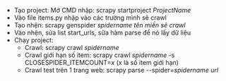 - Tạo project: Mở CMD nhập: scrapy startproject <i>ProjectName</i>
- Vào file items.py nhập vào các trường mình sẽ crawl
- Tạo nhện: scrapy genspider <i>spidername</i> <i>tên miền sẽ crawl</i>
- Vào nhện, sửa list start_urls, sửa hàm parse để nó lấy dữ liệu
- Chạy project:
	+ Crawl: scrapy crawl <i>spidername</i> 
	+ Crawl giới hạn số item: scrapy crawl <i>spidername</i> -s CLOSESPIDER_ITEMCOUNT=<i>x</i> 
		(x  là số item giới hạn)
	+ Crawl test trên 1 trang web: scrapy parse --spider=<i>spidername</i> <i>url</i>